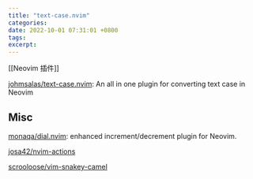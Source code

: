 ```yaml
---
title: "text-case.nvim"
categories: 
date: 2022-10-01 07:31:01 +0800
tags: 
excerpt: 
---
```



[[Neovim 插件]]

[johmsalas/text-case.nvim](https://github.com/johmsalas/text-case.nvim): An all in one plugin for converting text case in Neovim


## Misc

[monaqa/dial.nvim](https://github.com/monaqa/dial.nvim): enhanced increment/decrement plugin for Neovim.

[josa42/nvim-actions](https://github.com/josa42/nvim-actions)

[scrooloose/vim-snakey-camel](https://github.com/scrooloose/vim-snakey-camel)


